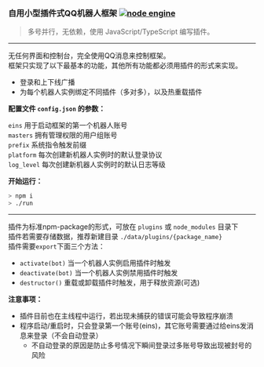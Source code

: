 ### **自用小型插件式QQ机器人框架** [![node engine](https://img.shields.io/badge/node-%3E%20v14-green)](https://nodejs.org)

> 多号并行，无依赖，使用 JavaScript/TypeScript 编写插件。

----

无任何界面和控制台，完全使用QQ消息来控制框架。  
框架只实现了以下最基本的功能，其他所有功能都必须用插件的形式来实现。

* 登录和上下线广播
* 为每个机器人实例绑定不同插件（多对多），以及热重载插件

**配置文件 `config.json` 的参数：**

`eins` 用于启动框架的第一个机器人账号  
`masters` 拥有管理权限的用户组账号  
`prefix` 系统指令触发前缀  
`platform` 每次创建新机器人实例时的默认登录协议  
`log_level` 每次创建新机器人实例时的默认日志等级  

**开始运行：**

```bash
> npm i
> ./run
```

----

插件为标准npm-package的形式，可放在 `plugins` 或 `node_modules` 目录下  
插件若需要存储数据，推荐新建目录 `./data/plugins/{package_name}`  
插件需要`export`下面三个方法：

* `activate(bot)` 当一个机器人实例启用插件时触发
* `deactivate(bot)` 当一个机器人实例禁用插件时触发
* `destructor()` 重载或卸载插件时触发，用于释放资源(可选)

**注意事项：**

* 插件目前也在主线程中运行，若出现未捕获的错误可能会导致程序崩溃  
* 程序启动/重启时，只会登录第一个账号(eins)，其它账号需要通过给eins发消息来登录（不会自动登录）
  * 不自动登录的原因是防止多号情况下瞬间登录过多账号导致出现被封号的风险
